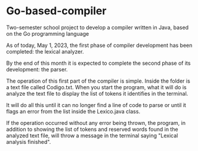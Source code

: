 # Go-based-compiler
Two-semester school project to develop a compiler written in Java, based on the Go programming language

As of today, May 1, 2023, the first phase of compiler development has been completed: the lexical analyzer.

By the end of this month it is expected to complete the second phase of its development: the parser.

The operation of this first part of the compiler is simple. Inside the folder is a text file called Codigo.txt. When you start the program, what it will do is analyze the text file to display the list of tokens it identifies in the terminal.

It will do all this until it can no longer find a line of code to parse or until it flags an error from the list inside the Lexico.java class.

If the operation occurred without any error being thrown, the program, in addition to showing the list of tokens and reserved words found in the analyzed text file, will throw a message in the terminal saying "Lexical analysis finished".
